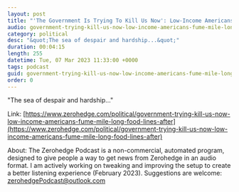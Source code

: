 ```yaml
---
layout: post
title: "'The Government Is Trying To Kill Us Now': Low-Income Americans Fume In Mile-Long Food Lines After Pandemic Benefits End"
audio: government-trying-kill-us-now-low-income-americans-fume-mile-long-food-lines-after-1
category: political
desc: "&quot;The sea of despair and hardship...&quot;"
duration: 00:04:15
length: 255
datetime: Tue, 07 Mar 2023 11:33:00 +0000
tags: podcast
guid: government-trying-kill-us-now-low-income-americans-fume-mile-long-food-lines-after-0
order: 0
---
```

&quot;The sea of despair and hardship...&quot;

Link: [https://www.zerohedge.com/political/government-trying-kill-us-now-low-income-americans-fume-mile-long-food-lines-after](https://www.zerohedge.com/political/government-trying-kill-us-now-low-income-americans-fume-mile-long-food-lines-after)

About: The Zerohedge Podcast is a non-commercial, automated program, designed to give people a way to get news from Zerohedge in an audio format.  I am actively working on tweaking and improving the setup to create a better listening experience (February 2023).  Suggestions are welcome: [zerohedgePodcast@outlook.com](mailto:zerohedgePodcast@outlook.com)